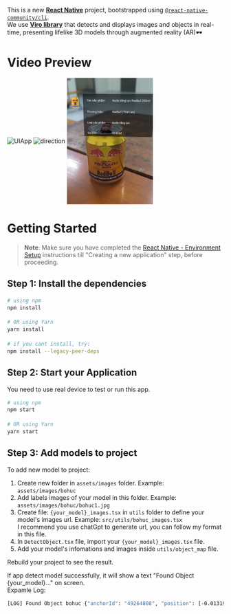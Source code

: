 This is a new [**React Native**](https://reactnative.dev) project, bootstrapped using [`@react-native-community/cli`](https://github.com/react-native-community/cli).\
We use [**Viro library**](https://github.com/viromedia/viro) that detects and displays images and objects in real-time, presenting lifelike 3D models through augmented reality (AR)🕶️

# Video Preview

<img align="center" width="200" alt="UIApp" src="./assets/videos/detect_object.gif">
<img align="center" width="200" alt="direction" src="./assets/videos/direction.gif">
<img align="center" width="200" alt="card" src="./assets/images/mocks/bohuc_card.jpg">

# Getting Started

> **Note**: Make sure you have completed the [React Native - Environment Setup](https://reactnative.dev/docs/environment-setup) instructions till "Creating a new application" step, before proceeding.

## Step 1: Install the dependencies

```bash
# using npm
npm install

# OR using Yarn
yarn install

# if you cant install, try:
npm install --legacy-peer-deps
```

## Step 2: Start your Application

You need to use real device to test or run this app.

```bash
# using npm
npm start

# OR using Yarn
yarn start
```

## Step 3: Add models to project

To add new model to project:

1. Create new folder in `assets/images` folder. Example: `assets/images/bohuc`
2. Add labels images of your model in this folder. Example: `assets/images/bohuc/bohuc1.jpg`
3. Create file: `{your_model}_images.tsx` in `utils` folder to define your model's images url. Example: `src/utils/bohuc_images.tsx`\
   I recommend you use chatGpt to generate url, you can follow my format in this file.
4. In `DetectObject.tsx` file, import your `{your_model}_images.tsx` file.
5. Add your model's infomations and images inside `utils/object_map` file.

Rebuild your project to see the result.

If app detect model successfully, it will show a text "Found Object {your_model}..." on screen.\
Expamle Log:

```bash
[LOG] Found Object bohuc {"anchorId": "49264808", "position": [-0.01319042220711708, -0.3073541224002838, -0.43637239933013916], "rotation": [36.71136178875351, -13.227428870237672, 24.101736335548186], "scale": [1, 1, 1], "trackingMethod": "tracking", "type": "image"}
```
